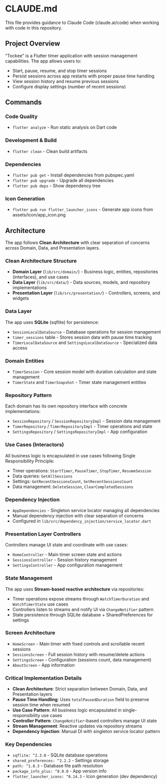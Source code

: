 # CLAUDE.md

This file provides guidance to Claude Code (claude.ai/code) when working with code in this repository.

## Project Overview

"Tockee" is a Flutter timer application with session management capabilities. The app allows users to:
- Start, pause, resume, and stop timer sessions
- Persist sessions across app restarts with proper pause time handling
- View session history and resume previous sessions
- Configure display settings (number of recent sessions)

## Commands

### Code Quality
- `flutter analyze` - Run static analysis on Dart code

### Development & Build
- `flutter clean` - Clean build artifacts

### Dependencies
- `flutter pub get` - Install dependencies from pubspec.yaml
- `flutter pub upgrade` - Upgrade all dependencies
- `flutter pub deps` - Show dependency tree

### Icon Generation
- `flutter pub run flutter_launcher_icons` - Generate app icons from assets/icon/app_icon.png

## Architecture

The app follows **Clean Architecture** with clear separation of concerns across Domain, Data, and Presentation layers.

### Clean Architecture Structure
- **Domain Layer** (`lib/src/domain/`) - Business logic, entities, repositories (interfaces), and use cases
- **Data Layer** (`lib/src/data/`) - Data sources, models, and repository implementations
- **Presentation Layer** (`lib/src/presentation/`) - Controllers, screens, and widgets

### Data Layer
The app uses **SQLite** (sqflite) for persistence:
- `SessionLocalDataSource` - Database operations for session management
- `timer_sessions` table - Stores session data with pause time tracking
- `TimerLocalDataSource` and `SettingsLocalDataSource` - Specialized data access

### Domain Entities
- `TimerSession` - Core session model with duration calculation and state management
- `TimerState` and `TimerSnapshot` - Timer state management entities

### Repository Pattern
Each domain has its own repository interface with concrete implementations:
- `SessionRepository` / `SessionRepositoryImpl` - Session data management
- `TimerRepository` / `TimerRepositoryImpl` - Timer operations and state
- `SettingsRepository` / `SettingsRepositoryImpl` - App configuration

### Use Cases (Interactors)
All business logic is encapsulated in use cases following Single Responsibility Principle:
- Timer operations: `StartTimer`, `PauseTimer`, `StopTimer`, `ResumeSession`
- Data queries: `GetAllSessions`
- Settings: `GetRecentSessionsCount`, `SetRecentSessionsCount`
- Data management: `DeleteSession`, `ClearCompletedSessions`

### Dependency Injection
- `AppDependencies` - Singleton service locator managing all dependencies
- Manual dependency injection with clear separation of concerns
- Configured in `lib/src/dependency_injection/service_locator.dart`

### Presentation Layer Controllers
Controllers manage UI state and coordinate with use cases:
- `HomeController` - Main timer screen state and actions
- `SessionsController` - Session history management
- `SettingsController` - App configuration management

### State Management
The app uses **Stream-based reactive architecture** via repositories:
- Timer operations expose streams through `WatchTimerDuration` and `WatchTimerState` use cases
- Controllers listen to streams and notify UI via `ChangeNotifier` pattern
- State persistence through SQLite database + SharedPreferences for settings

### Screen Architecture
- `HomeScreen` - Main timer with fixed controls and scrollable recent sessions
- `SessionsScreen` - Full session history with resume/delete actions
- `SettingsScreen` - Configuration (sessions count, data management)
- `AboutScreen` - App information

### Critical Implementation Details
- **Clean Architecture**: Strict separation between Domain, Data, and Presentation layers
- **Pause Time Handling**: Uses `totalPausedDuration` field to preserve session time when resumed
- **Use Case Pattern**: All business logic encapsulated in single-responsibility use cases
- **Controller Pattern**: `ChangeNotifier`-based controllers manage UI state
- **Stream Management**: Reactive updates via repository streams
- **Dependency Injection**: Manual DI with singleton service locator pattern

### Key Dependencies
- `sqflite: ^2.3.0` - SQLite database operations
- `shared_preferences: ^2.2.2` - Settings storage
- `path: ^1.8.3` - Database file path resolution
- `package_info_plus: ^8.0.0` - App version info
- `flutter_launcher_icons: ^0.14.3` - Icon generation (dev dependency)